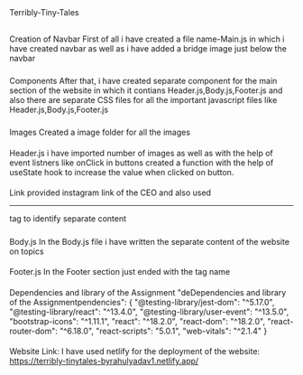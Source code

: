 ##
Terribly-Tiny-Tales
##
Creation of Navbar 
First of all i have created a file name-Main.js in which i have created navbar as well as i have added a bridge image just below the navbar
###
Components
After that, i have created separate component for the main section of the website  in which it contians Header.js,Body.js,Footer.js and also there
are separate CSS files for all the important javascript files like Header.js,Body.js,Footer.js

#####
Images
Created a image folder for all the images
####
Header.js
 i have imported number of images as well as  with the help of event listners like onClick in buttons created a function 
with the help of useState hook to increase the value when clicked on button.
####
Link
provided instagram link of the CEO and also used <hr> tag to identify separate content

#####
Body.js
In the Body.js file i have written the separate content of the website on topics
####
Footer.js
In the Footer section just ended with the tag name

####
Dependencies and library of the Assignment
"deDependencies and library of the Assignmentpendencies": {
    "@testing-library/jest-dom": "^5.17.0",
    "@testing-library/react": "^13.4.0",
    "@testing-library/user-event": "^13.5.0",
    "bootstrap-icons": "^1.11.1",
    "react": "^18.2.0",
    "react-dom": "^18.2.0",
    "react-router-dom": "^6.18.0",
    "react-scripts": "5.0.1",
    "web-vitals": "^2.1.4"
  }
  ####
  Website Link:
   I have used netlify for the deployment of the website:
  https://terribly-tinytales-byrahulyadav1.netlify.app/

